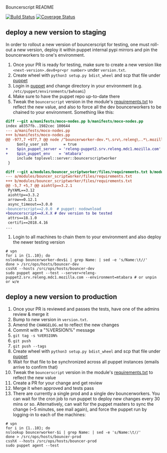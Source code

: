 Bouncerscript README

[![Build Status](https://travis-ci.org/mozilla-releng/bouncerscript.svg?branch=master)](https://travis-ci.org/mozilla-releng/bouncerscript)
[![Coverage Status](https://coveralls.io/repos/github/mozilla-releng/bouncerscript/badge.svg?branch=master)](https://coveralls.io/github/mozilla-releng/bouncerscript?branch=master)


## deploy a new version to staging

In order to rollout a new version of bouncerscript for testing, one must roll-out a new version, deploy it within
puppet internal pypi mirrors and pin the bouncerworkers to one's environment.

1. Once your PR is ready for testing, make sure to create a new version like `<next-version>.dev0+pr<pr number>` under `version.txt`.
1. Create wheel with `python3 setup.py bdist_wheel` and scp that file under [puppet](http://releng-puppet2.srv.releng.mdc1.mozilla.com/python/packages-3.5/)
1. Login in [puppet](http://releng-puppet2.srv.releng.mdc1.mozilla.com/) and change directory in your environment (e.g. `/etc/puppet/environments/$whoami`)
1. Make sure to have the puppet repo up-to-date there
1. Tweak the `bouncerscript` version in the module's [requirements.txt](https://github.com/mozilla-releng/build-puppet/blob/master/modules/bouncer_scriptworker/files/requirements.txt#L6) to reflect the new value,
and also to force all the dev bouncerworkers to be chained to your environment. Something like this:
```diff
diff --git a/manifests/moco-nodes.pp b/manifests/moco-nodes.pp
index a8357fb..1982cec 100644
--- a/manifests/moco-nodes.pp
+++ b/manifests/moco-nodes.pp
@@ -977,7 +977,7 @@ node /^bouncerworker-dev.*\.srv\.releng\..*\.mozilla\.com$/ {
     $only_user_ssh       = true
+    $pin_puppet_server = 'releng-puppet2.srv.releng.mdc1.mozilla.com'
+    $pin_puppet_env    = 'mtabara'
     include toplevel::server::bouncerscriptworker
 }

diff --git a/modules/bouncer_scriptworker/files/requirements.txt b/modules/bouncer_scriptworker/files/requirements.txt
--- a/modules/bouncer_scriptworker/files/requirements.txt
+++ b/modules/bouncer_scriptworker/files/requirements.txt
@@ -5,7 +5,7 @@ aiohttp==3.2.1
 PyYAML==3.12
 aiohttp==3.3.2
 arrow==0.12.1
 async_timeout==3.0.0
-bouncerscript==2.0.0  # puppet: nodownload
+bouncerscript==X.X.X # dev version to be tested
 attrs==18.1.0
 certifi==2018.4.16
...
```
1. Login to all machines to chain them to your environment and also deploy the newer testing version
```
# vpn
for i in {1..10}; do
nslookup bouncerworker-dev$i | grep Name: | sed -e 's/Name:\t//'
done > /src/ops/hosts/bouncer-dev
csshX --hosts /src/ops/hosts/bouncer-dev
sudo puppet agent --test --server=releng-puppet2.srv.releng.mdc1.mozilla.com --environment=mtabara # or unpin or w/e
```

## deploy a new version to production

1. Once your PR is reviewed and passes the tests, have one of the admins review & merge it
1. Bump to new version in `version.txt`.
1. Amend the `CHANGELOG.md` to reflect the new changes
1. Commit with a "%VERSION%" message
1. `git tag -s %VERSION%`
1. `git push`
1. `git push --tags`
1. Create wheel with `python3 setup.py bdist_wheel` and scp that file under [puppet](http://releng-puppet2.srv.releng.mdc1.mozilla.com/python/packages-3.5/)
1. Wait for that file to be synchronized across all puppet instances (emails arrive to confirm that)
1. Tweak the `bouncerscript` version in the module's [requirements.txt](https://github.com/mozilla-releng/build-puppet/blob/master/modules/bouncer_scriptworker/files/requirements.txt#L6) to reflect the new value
1. Create a PR for your change and get review
1. Merge it when approved and tests pass
1. There are currently a single prod and a single dev bouncerworkers. You can wait for the cron job to run puppet to deploy new changes every 30 mins or so. Alternatively, can wait for the puppet masters to sync the change (~5 minutes, see mail again), and force the puppet run by logging-in to each of the machines:
```
# vpn
for i in {1..10}; do
nslookup bouncerworker-$i | grep Name: | sed -e 's/Name:\t//'
done > /src/ops/hosts/bouncer-prod
csshX --hosts /src/ops/hosts/bouncer-prod
sudo puppet agent --test
```
